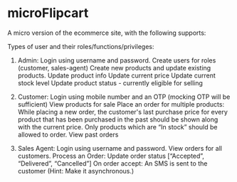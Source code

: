# microFlipcart

A micro version of the ecommerce site, with the following supports:

Types of user and their roles/functions/privileges:

1. Admin:
Login using username and password.
Create users for roles (customer, sales-agent)
Create new products and update existing products. 
Update product info
Update current price
Update current stock level
Update product status - currently eligible for selling


2. Customer:
Login using mobile number and an OTP (mocking OTP will be sufficient)
View products for sale
Place an order for multiple products:
While placing a new order, the customer's last purchase price for every product that has been purchased in the past should be shown along with the current price.
Only products which are “In stock” should be allowed to order.
View past orders


3. Sales Agent: 
Login using username and password. View orders for all customers. 
Process an Order: Update order status [“Accepted”, “Delivered”, “Cancelled”]
On order accept: An SMS is sent to the customer (Hint: Make it asynchronous.)

